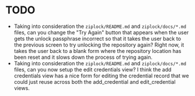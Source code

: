 # TODO

- Taking into consideration the `ziplock/README.md` and `ziplock/docs/*.md` files, can you change the "Try Again" button that appears when the user gets the unlock passphrase incorrect so that it takes the user back to the previous screen to try unlocking the repository again? Right now, it takes the user back to a blank form where the repository location has been reset and it slows down the process of trying again.
- Taking into consideration the `ziplock/README.md` and `ziplock/docs/*.md` files, can you now setup the edit credentials view? I think the add credentials view has a nice form for editing the credential record that we could just reuse across both the add_credential and edit_credential views.
